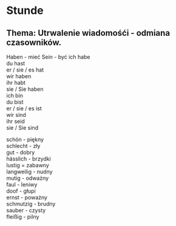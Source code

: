 # Stunde 
## Thema: Utrwalenie wiadomośći - odmiana czasowników.
Haben - mieć
Sein - być
ich habe  
du hast  
er / sie / es hat    
wir haben  
ihr habt  
sie / Sie haben  
ich bin  
du bist  
er / sie / es ist  
wir sind  
ihr seid  
sie / Sie sind  
  
schön - piękny  
schlecht - zły  
gut - dobry  
hässlich - brzydki  
lustig = zabawny  
langweilig - nudny  
mutig - odważny  
faul - leniwy  
doof - głupi  
ernst - poważny  
schmutzig - brudny    
sauber - czysty  
fleißig - pilny  
